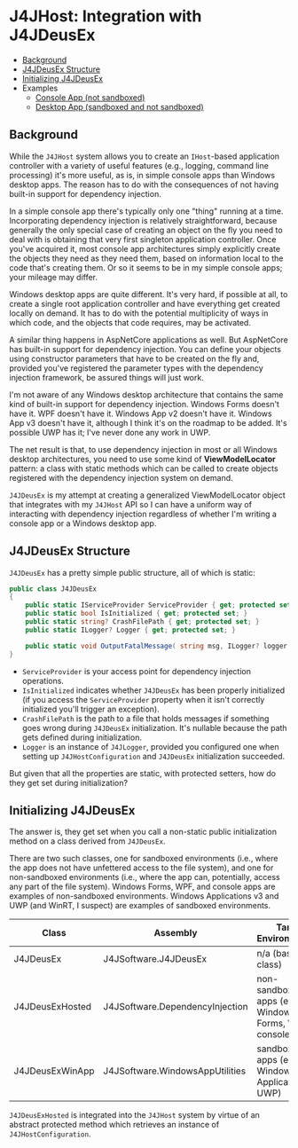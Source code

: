 # J4JHost: Integration with J4JDeusEx

- [Background](#background)
- [J4JDeusEx Structure](#j4jdeusex-structure)
- [Initializing J4JDeusEx](#initializing-j4jdeusex)
- Examples
  - [Console App (not sandboxed)](console-app-example.md)
  - [Desktop App (sandboxed and not sandboxed)](win-desktop-app-example.md)
  
## Background

While the `J4JHost` system allows you to create an `IHost`-based application controller with a variety of useful features (e.g., logging, command line processing) it's more useful, as is, in simple console apps than Windows desktop apps. The reason has to do with the consequences of not having built-in support for dependency injection.

In a simple console app there's typically only one "thing" running at a time. Incorporating dependency injection is relatively straightforward, because generally the only special case of creating an object on the fly you need to deal with is obtaining that very first singleton application controller. Once you've acquired it, most console app architectures simply explicitly create the objects they need as they need them, based on information local to the code that's creating them. Or so it seems to be in my simple console apps; your mileage may differ.

Windows desktop apps are quite different. It's very hard, if possible at all, to create a single root application controller and have everything get created locally on demand. It has to do with the potential multiplicity of ways in which code, and the objects that code requires, may be activated.

A similar thing happens in AspNetCore applications as well. But AspNetCore has built-in support for dependency injection. You can define your objects using constructor parameters that have to be created on the fly and, provided you've registered the parameter types with the dependency injection framework, be assured things will just work.

I'm not aware of any Windows desktop architecture that contains the same kind of built-in support for dependency injection. Windows Forms doesn't have it. WPF doesn't have it. Windows App v2 doesn't have it. Windows App v3 doesn't have it, although I think it's on the roadmap to be added. It's possible UWP has it; I've never done any work in UWP.

The net result is that, to use dependency injection in most or all Windows desktop architectures, you need to use some kind of **ViewModelLocator** pattern: a class with static methods which can be called to create objects registered with the dependency injection system on demand.

`J4JDeusEx` is my attempt at creating a generalized ViewModelLocator object that integrates with my `J4JHost` API so I can have a uniform way of interacting with dependency injection regardless of whether I'm writing a console app or a Windows desktop app.

## J4JDeusEx Structure

`J4JDeusEx` has a pretty simple public structure, all of which is static:

```csharp
public class J4JDeusEx
{
    public static IServiceProvider ServiceProvider { get; protected set; }
    public static bool IsInitialized { get; protected set; }
    public static string? CrashFilePath { get; protected set; }
    public static ILogger? Logger { get; protected set; }

    public static void OutputFatalMessage( string msg, ILogger? logger );
}
```

- `ServiceProvider` is your access point for dependency injection operations.
- `IsInitialized` indicates whether `J4JDeusEx` has been properly initialized (if you access the `ServiceProvider` property when it isn't correctly initialized you'll trigger an exception).
- `CrashFilePath` is the path to a file that holds messages if something goes wrong during `J4JDeusEx` initialization. It's nullable because the path gets defined during initialization.
- `Logger` is an instance of `J4JLogger`, provided you configured one when setting up `J4JHostConfiguration` and `J4JDeusEx` initialization succeeded.

But given that all the properties are static, with protected setters, how do they get set during initialization?

## Initializing J4JDeusEx

The answer is, they get set when you call a non-static public initialization method on a class derived from `J4JDeusEx`.

There are two such classes, one for sandboxed environments (i.e., where the app does not have unfettered access to the file system), and one for non-sandboxed environments (i.e., where the app can, potentially, access any part of the file system). Windows Forms, WPF, and console apps are examples of non-sandboxed environments. Windows Applications v3 and UWP (and WinRT, I suspect) are examples of sandboxed environments.

|Class|Assembly|Target Environment(s)|GitHub Repository|
|-------------|--------|---------------------|-----------------|
|J4JDeusEx|J4JSoftware.J4JDeusEx|n/a (base class)|[repository](https://github.com/markolbert/ProgrammingUtilities/blob/master/DeusEx/docs/readme.md)|
|J4JDeusExHosted|J4JSoftware.DependencyInjection|non-sandboxed apps (e.g., Windows Forms, WPF, console apps)|[repository](https://github.com/markolbert/ProgrammingUtilities/blob/master/DependencyInjection/docs/readme.md)|
|J4JDeusExWinApp|J4JSoftware.WindowsAppUtilities|sandboxed apps (e.g., Windows Application v3, UWP)|[repository](https://github.com/markolbert/ProgrammingUtilities/blob/master/WindowsAppUtilities/docs/readme.md)|

`J4JDeusExHosted` is integrated into the `J4JHost` system by virtue of an abstract protected method which retrieves an instance of `J4JHostConfiguration`.
